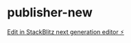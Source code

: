 # publisher-new

[Edit in StackBlitz next generation editor ⚡️](https://stackblitz.com/~/github.com/maxkranz/publisher-new)